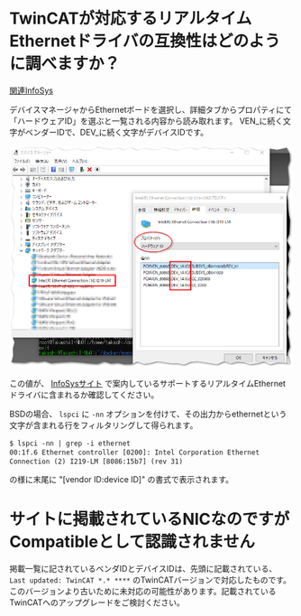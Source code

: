 # TwinCATが対応するリアルタイムEthernetドライバの互換性はどのように調べますか？

[関連InfoSys](https://infosys.beckhoff.com/content/1033/tc3_overview/9309844363.html?id=1489698440745036069)

デバイスマネージャからEthernetボードを選択し、詳細タブからプロパティにて「ハードウェアID」を選ぶと一覧される内容から読み取れます。
VEN_に続く文字がベンダーIDで、DEV_に続く文字がデバイスIDです。

![](image003.png)

この値が、 [InfoSysサイト](https://infosys.beckhoff.com/content/1033/tc3_overview/9309844363.html?id=1489698440745036069) で案内しているサポートするリアルタイムEthernetドライバに含まれるか確認してください。

BSDの場合、 ``lspci`` に ``-nn`` オプションを付けて、その出力からethernetという文字が含まれる行をフィルタリングして得られます。

```shell
$ lspci -nn | grep -i ethernet
00:1f.6 Ethernet controller [0200]: Intel Corporation Ethernet Connection (2) I219-LM [8086:15b7] (rev 31)
```

の様に末尾に "[vendor ID:device ID]" の書式で表示されます。

# サイトに掲載されているNICなのですがCompatibleとして認識されません

掲載一覧に記されているベンダIDとデバイスIDは、先頭に記載されている、 ``Last updated: TwinCAT *.* ****`` のTwinCATバージョンで対応したものです。
このバージョンより古いために未対応の可能性があります。記載されているTwinCATへのアップグレードをご検討ください。
